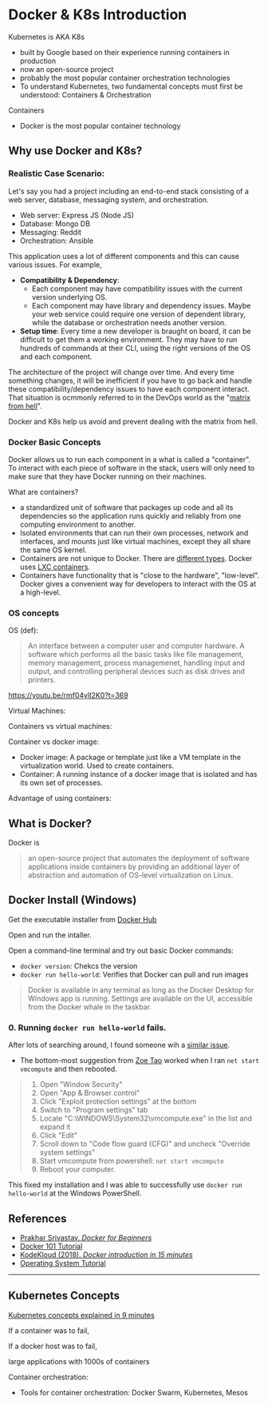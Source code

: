 
# Docker & K8s Introduction

Kubernetes is AKA K8s
- built by Google based on their experience running containers in production
- now an open-source project
- probably the most popular container orchestration technologies
- To understand Kubernetes, two fundamental concepts must first be understood: Containers & Orchestration

Containers
- Docker is the most popular container technology

## Why use Docker and K8s? 

### Realistic Case Scenario: 
Let's say you had a project including an end-to-end stack consisting of a web server, database, messaging system, and orchestration.
- Web server: Express JS (Node JS)
- Database: Mongo DB
- Messaging: Reddit
- Orchestration: Ansible

This application uses a lot of different components and this can cause various issues. For example,
- **Compatibility & Dependency**:
  - Each component may have compatibility issues with the current version underlying OS.
  - Each component may have library and dependency issues. Maybe your web service could require one version of dependent library, while the database or orchestration needs another version.
- **Setup time**: Every time a new developer is braught on board, it can be difficult to get them a working environment. They may have to run hundreds of commands at their CLI, using the right versions of the OS and each component.

The architecture of the project will change over time. And every time something changes, it will be inefficient if you have to go back and handle these compatibility/dependency issues to have each component interact. That situation is ocmmonly referred to in the DevOps world as the "[matrix from hell][matrix from hell]". 

[matrix from hell]: https://sdtimes.com/containers/stuck-new-devops-matrix-hell/#:~:text=So%2C%20what%20is%20the%20matrix,operating%20systems%2Fhardware%2Finfrastructure.

Docker and K8s help us avoid and prevent dealing with the matrix from hell.

### Docker Basic Concepts

Docker allows us to run each component in a what is called a "container". To interact with each piece of software in the stack, users will only need to make sure that they have Docker running on their machines.

What are containers?
-  a standardized unit of software that packages up code and all its dependencies so the application runs quickly and reliably from one computing environment to another.
- Isolated environments that can run their own processes, network and interfaces, and mounts just like virtual machines, except they all share the same OS kernel. 
- Containers are not unique to Docker. There are [different types][different types]. Docker uses [LXC containers][LXC containers].
- Containers have functionality that is "close to the hardware", "low-level". Docker gives a convenient way for developers to interact with the OS at a high-level. 

[different types]: https://containerjournal.com/topics/container-ecosystems/5-container-alternatives-to-docker/
[LXC containers]: https://linuxcontainers.org/

### OS concepts

OS (def): 
> An interface between a computer user and computer hardware. A software which performs all the basic tasks like file management, memory management, process managemenet, handling input and output, and controlling peripheral devices such as disk drives and printers. 

https://youtu.be/rmf04ylI2K0?t=369


Virtual Machines:


Containers vs virtual machines:


Container vs docker image:
- Docker image: A package or template just like a VM template in the virtualization world. Used to create containers.
- Container: A running instance of a docker image that is isolated and has its own set of processes.

Advantage of using containers:


## What is Docker?

Docker is 
> an open-source project that automates the deployment of software applications inside containers by providing an additional layer of abstraction and automation of OS-level virtualization on Linux.

## Docker Install (Windows)

Get the executable installer from [Docker Hub](https://hub.docker.com/editions/community/docker-ce-desktop-windows/)

Open and run the intaller.

Open a command-line terminal and try out basic Docker commands:
- `docker version`: Chekcs the version
- `docker run hello-world`: Verifies that Docker can pull and run images 
> Docker is available in any terminal as long as the Docker Desktop for Windows app is running. Settings are available on the UI, accessible from the Docker whale in the taskbar.

### 0. Running `docker run hello-world` fails.

After lots of searching around, I found someone wih a [similar issue][similar issue].
- The bottom-most suggestion from [Zoe Tao][zoe tao link] worked when I ran `net start vmcompute` and then rebooted. 

> 1. Open "Window Security"
> 2. Open "App & Browser control"
> 3. Click "Exploit protection settings" at the bottom
> 4. Switch to "Program settings" tab
> 5. Locate "C:\WINDOWS\System32\vmcompute.exe" in the list and expand it
> 6. Click "Edit"
> 7. Scroll down to "Code flow guard (CFG)" and uncheck "Override system settings"
> 8. Start vmcompute from powershell: `net start vmcompute`  
> 9. Reboot your computer. 

This fixed my installation and I was able to successfully use `docker run hello-world` at the Windows PowerShell. 

[similar issue]: https://github.com/docker/for-win/issues/3764
[Zoe Tao link]: https://social.technet.microsoft.com/Forums/azure/en-US/900298bd-4a86-4c9d-9950-11f0c050fa2f/hyperv-manager-unable-to-connect-to-server-quotlocal-computerquot?forum=win10itprovirt



## References
- [Prakhar Srivastav. *Docker for Beginners*](https://docker-curriculum.com/)
- [Docker 101 Tutorial](https://www.docker.com/101-tutorial)
- [KodeKloud (2018). *Docker introduction in 15 minutes*](https://youtu.be/rmf04ylI2K0)
- [Operating System Tutorial](https://www.tutorialspoint.com/operating_system/index.htm#:~:text=An%20Operating%20System%20(OS)%20is%20an%20interface%20between%20a%20computer,as%20disk%20drives%20and%20printers.)
----

## Kubernetes Concepts

[Kubernetes concepts explained in 9 minutes](https://youtu.be/QJ4fODH6DXI)

If a container was to fail, 

If a docker host was to fail,

large applications with 1000s of containers


Container orchestration:



- Tools for container orchestration: Docker Swarm, Kubernetes, Mesos

